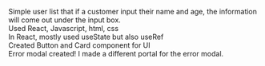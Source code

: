 Simple user list that if a customer input their name and age, the information will come out under the input box.
</br>
Used React, Javascript, html, css </br>
In React, mostly used useState but also useRef</br>
Created Button and Card component for UI</br>
Error modal created! I made a different portal for the error modal.
